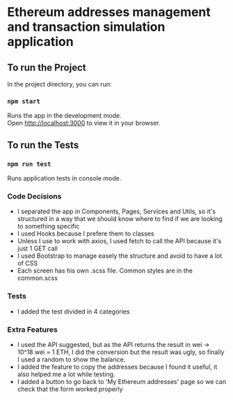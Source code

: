 # Ethereum addresses management and transaction simulation application

## To run the Project

In the project directory, you can run:

### `npm start`

Runs the app in the development mode.\
Open [http://localhost:3000](http://localhost:3000) to view it in your browser.

## To run the Tests

### `npm run test`

Runs application tests in console mode.

### Code Decisions
- I separated the app in Components, Pages, Services and Utils, so it's structured in a way that we should know where to find if we are looking to something specific
- I used Hooks because I prefere them to classes
- Unless I use to work with axios, I used fetch to call the API because it's just 1 GET call
- I used Bootstrap to manage easely the structure and avoid to have a lot of CSS
- Each screen has his own .scss file. Common styles are in the common.scss
### Tests
- I added the test divided in 4 categories
### Extra Features
- I used the API suggested, but as the API returns the result in wei -> 10^18 wei = 1 ETH, I did the conversion but the result was ugly, so finally I used a random to show the balance.
- I added the feature to copy the addresses because I found it useful, it also helped me a lot while testing.
- I added a button to go back to 'My Ethereum addresses' page so we can check that the form worked properly

